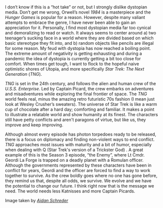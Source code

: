 

I don’t know if this is a “hot take” or not, but I strongly dislike
dystopian media. Don’t get me wrong, Orwell’s novel *1984* is a
masterpiece and the *Hunger Games* is popular for a reason. However,
despite many valiant attempts to embrace the genre, I have never been
able to gain an appreciation for it. Personally, I find most dystopian
media far too cynical and demoralizing to read or watch. It always seems
to center around a) two teenager’s sucking face in a world where they
are divided based on which basic stereotype they fit into, and b) random
objects like pencils are illegal for some reason. My feud with dystopia
has now reached a boiling point. The extreme amount of negativity is
getting exhausting and during a pandemic the idea of dystopia is
currently getting a bit too close for comfort. When times get tough, I
want to flock to the hopeful naive optimistic shores of Utopia, and more
specifically *Star Trek: The Next Generation* (*TNG*).

*TNG* is set in the 24th century, and follows the alien and human crew
of the *U.S.S.* *Enterprise*. Led by Captain Picard, the crew embarks on
adventures and misadventures while exploring the final frontier of
space. The *TNG* world feels real, minus the amazing retro futuristic
70s fashion (I mean just look at Wesley Crusher’s sweaters). The
universe of Star Trek is like a warm cup of chocolate after a hard day;
comforting and familiar. It makes a point to illustrate a relatable
world and show humanity at its finest. The characters still have petty
conflicts and aren't paragons of virtue, but like us, they improve and
keep improving.

Although almost every episode has photon torpedoes ready to be released,
there is a focus on diplomacy and finding non-violent ways to end
conflict. *TNG* approaches most issues with maturity and a bit of humor,
especially when dealing with Q (Star Trek's version of a Trickster God)
. A great example of this is the Season 3 episode, “the Enemy”, where Lt
Cmdr. Geordi La Forge is trapped on a deadly planet with a Romulan
officer. Although the governments represented by these characters have
been in conflict for years, Geordi and the officer are forced to find a
way to work together to survive. As the crew boldly goes where no one
has gone before, they remind us that, despite all odds, we survive. We
evolve and we have the potential to change our future. I think right now
that is the message we need. The world needs less Katnisses and more
Captain Picards.


Image taken by [*Aidan Schreder*](https://mcibeacon.com/member/aidan-schreder)
